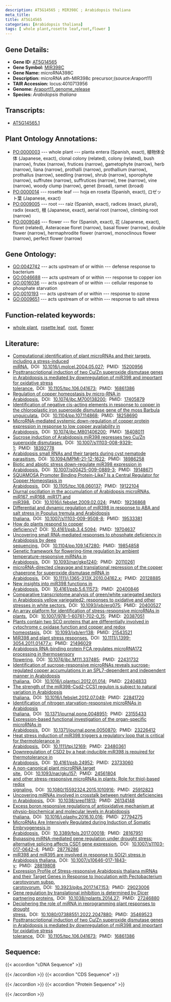 ```yaml
---
description: AT5G14565 ; MIR398C ; Arabidopsis thaliana
meta_title:
title: AT5G14565
categories: [Arabidopsis thaliana]
tags: [ whole plant,rosette leaf,root,flower ]
---
```


## Gene Details:
- **Gene ID:** [AT5G14565](https://www.arabidopsis.org/locus?name=AT5G14565)
- **Gene Symbol:** <u>MIR398C</u>
- **Gene Name:** microRNA398C
- **Description:**   microRNA ath-MIR398c precursor;(source:Araport11)
- **TAIR Accession:** locus:4010713956
- **Genome:** [Araport11_genome_release](https://www.arabidopsis.org/download/list?dir=Genes%2FAraport11_genome_release)
- **Species:** *Arabidopsis thaliana*

## Transcripts:
   -  [AT5G14565.1](https://www.arabidopsis.org/gene?name=AT5G14565.1)
## Plant Ontology Annotations:
   - [PO:0000003](https://browser.planteome.org/amigo/term/PO:0000003)&nbsp;---&nbsp;whole plant&nbsp;---&nbsp;planta entera (Spanish, exact), 植物体全体 (Japanese, exact), clonal colony (related), colony (related), bush (narrow), frutex (narrow), frutices (narrow), gametophyte (narrow), herb (narrow), liana (narrow), prothalli (narrow), prothallium (narrow), prothallus (narrow), seedling (narrow), shrub (narrow), sporophyte (narrow), suffrutex (narrow), suffrutices (narrow), tree (narrow), vine (narrow), woody clump (narrow), genet (broad), ramet (broad)
   - [PO:0000014](https://browser.planteome.org/amigo/term/PO:0000014)&nbsp;---&nbsp;rosette leaf&nbsp;---&nbsp;hoja en roseta (Spanish, exact), ロゼット葉 (Japanese, exact)
   - [PO:0009005](https://browser.planteome.org/amigo/term/PO:0009005)&nbsp;---&nbsp;root&nbsp;---&nbsp;raíz (Spanish, exact), radices (exact, plural), radix (exact), 根 (Japanese, exact), aerial root (narrow), climbing root (narrow)
   - [PO:0009046](https://browser.planteome.org/amigo/term/PO:0009046)&nbsp;---&nbsp;flower&nbsp;---&nbsp;flor (Spanish, exact), 花 (Japanese, exact), floret (related), Asteraceae floret (narrow), basal flower (narrow), double flower (narrow), hermaphrodite flower (narrow), monoclinous flower (narrow), perfect flower (narrow)
## Gene Ontology:
   - [GO:0042742](https://amigo.geneontology.org/amigo/term/GO:0042742)&nbsp;---&nbsp;acts upstream of or within&nbsp;---&nbsp;defense response to bacterium
   - [GO:0046688](https://amigo.geneontology.org/amigo/term/GO:0046688)&nbsp;---&nbsp;acts upstream of or within&nbsp;---&nbsp;response to copper ion
   - [GO:0016036](https://amigo.geneontology.org/amigo/term/GO:0016036)&nbsp;---&nbsp;acts upstream of or within&nbsp;---&nbsp;cellular response to phosphate starvation
   - [GO:0010193](https://amigo.geneontology.org/amigo/term/GO:0010193)&nbsp;---&nbsp;acts upstream of or within&nbsp;---&nbsp;response to ozone
   - [GO:0009651](https://amigo.geneontology.org/amigo/term/GO:0009651)&nbsp;---&nbsp;acts upstream of or within&nbsp;---&nbsp;response to salt stress
## Function-related keywords:
   - [whole plant](/tags/whole-plant/),&nbsp;&nbsp;[rosette leaf](/tags/rosette-leaf/),&nbsp;&nbsp;[root](/tags/root/),&nbsp;&nbsp;[flower](/tags/flower/)
## Literature:
   - [Computational identification of plant microRNAs and their targets, including a  stress-induced miRNA.](https://www.doi.org/10.1016/j.molcel.2004.05.027)&nbsp;&nbsp;DOI:&nbsp;&nbsp;[10.1016/j.molcel.2004.05.027](https://www.doi.org/10.1016/j.molcel.2004.05.027);&nbsp;&nbsp;PMID:&nbsp;&nbsp;[15200956](https://pubmed.ncbi.nlm.nih.gov/15200956/)
   - [Posttranscriptional induction of two Cu/Zn superoxide dismutase genes in  Arabidopsis is mediated by downregulation of miR398 and important for oxidative  stress tolerance.](https://www.doi.org/10.1105/tpc.106.041673)&nbsp;&nbsp;DOI:&nbsp;&nbsp;[10.1105/tpc.106.041673](https://www.doi.org/10.1105/tpc.106.041673);&nbsp;&nbsp;PMID:&nbsp;&nbsp;[16861386](https://pubmed.ncbi.nlm.nih.gov/16861386/)
   - [Regulation of copper homeostasis by micro-RNA in Arabidopsis.](https://www.doi.org/10.1074/jbc.M700138200)&nbsp;&nbsp;DOI:&nbsp;&nbsp;[10.1074/jbc.M700138200](https://www.doi.org/10.1074/jbc.M700138200);&nbsp;&nbsp;PMID:&nbsp;&nbsp;[17405879](https://pubmed.ncbi.nlm.nih.gov/17405879/)
   - [Identification of negative cis-acting elements in response to copper in the  chloroplastic iron superoxide dismutase gene of the moss Barbula unguiculata.](https://www.doi.org/10.1104/pp.107.114868)&nbsp;&nbsp;DOI:&nbsp;&nbsp;[10.1104/pp.107.114868](https://www.doi.org/10.1104/pp.107.114868);&nbsp;&nbsp;PMID:&nbsp;&nbsp;[18258690](https://pubmed.ncbi.nlm.nih.gov/18258690/)
   - [MicroRNA-mediated systemic down-regulation of copper protein expression in  response to low copper availability in Arabidopsis.](https://www.doi.org/10.1074/jbc.M801406200)&nbsp;&nbsp;DOI:&nbsp;&nbsp;[10.1074/jbc.M801406200](https://www.doi.org/10.1074/jbc.M801406200);&nbsp;&nbsp;PMID:&nbsp;&nbsp;[18408011](https://pubmed.ncbi.nlm.nih.gov/18408011/)
   - [Sucrose induction of Arabidopsis miR398 represses two Cu/Zn superoxide  dismutases.](https://www.doi.org/10.1007/s11103-008-9329-1)&nbsp;&nbsp;DOI:&nbsp;&nbsp;[10.1007/s11103-008-9329-1](https://www.doi.org/10.1007/s11103-008-9329-1);&nbsp;&nbsp;PMID:&nbsp;&nbsp;[18392778](https://pubmed.ncbi.nlm.nih.gov/18392778/)
   - [Arabidopsis small RNAs and their targets during cyst nematode parasitism.](https://www.doi.org/10.1094/MPMI-21-12-1622)&nbsp;&nbsp;DOI:&nbsp;&nbsp;[10.1094/MPMI-21-12-1622](https://www.doi.org/10.1094/MPMI-21-12-1622);&nbsp;&nbsp;PMID:&nbsp;&nbsp;[18986258](https://pubmed.ncbi.nlm.nih.gov/18986258/)
   - [Biotic and abiotic stress down-regulate miR398 expression in Arabidopsis.](https://www.doi.org/10.1007/s00425-009-0889-3)&nbsp;&nbsp;DOI:&nbsp;&nbsp;[10.1007/s00425-009-0889-3](https://www.doi.org/10.1007/s00425-009-0889-3);&nbsp;&nbsp;PMID:&nbsp;&nbsp;[19148671](https://pubmed.ncbi.nlm.nih.gov/19148671/)
   - [SQUAMOSA Promoter Binding Protein-Like7 Is a Central Regulator for Copper  Homeostasis in Arabidopsis.](https://www.doi.org/10.1105/tpc.108.060137)&nbsp;&nbsp;DOI:&nbsp;&nbsp;[10.1105/tpc.108.060137](https://www.doi.org/10.1105/tpc.108.060137);&nbsp;&nbsp;PMID:&nbsp;&nbsp;[19122104](https://pubmed.ncbi.nlm.nih.gov/19122104/)
   - [Diurnal oscillation in the accumulation of Arabidopsis microRNAs, miR167, miR168,  miR171 and miR398.](https://www.doi.org/10.1016/j.febslet.2009.02.024)&nbsp;&nbsp;DOI:&nbsp;&nbsp;[10.1016/j.febslet.2009.02.024](https://www.doi.org/10.1016/j.febslet.2009.02.024);&nbsp;&nbsp;PMID:&nbsp;&nbsp;[19236868](https://pubmed.ncbi.nlm.nih.gov/19236868/)
   - [Differential and dynamic regulation of miR398 in response to ABA and salt stress  in Populus tremula and Arabidopsis thaliana.](https://www.doi.org/10.1007/s11103-009-9508-8)&nbsp;&nbsp;DOI:&nbsp;&nbsp;[10.1007/s11103-009-9508-8](https://www.doi.org/10.1007/s11103-009-9508-8);&nbsp;&nbsp;PMID:&nbsp;&nbsp;[19533381](https://pubmed.ncbi.nlm.nih.gov/19533381/)
   - [How do plants respond to copper deficiency?](https://www.doi.org/10.4161/psb.3.4.5094)&nbsp;&nbsp;DOI:&nbsp;&nbsp;[10.4161/psb.3.4.5094](https://www.doi.org/10.4161/psb.3.4.5094);&nbsp;&nbsp;PMID:&nbsp;&nbsp;[19704637](https://pubmed.ncbi.nlm.nih.gov/19704637/)
   - [Uncovering small RNA-mediated responses to phosphate deficiency in Arabidopsis by  deep sequencing.](https://www.doi.org/10.1104/pp.109.147280)&nbsp;&nbsp;DOI:&nbsp;&nbsp;[10.1104/pp.109.147280](https://www.doi.org/10.1104/pp.109.147280);&nbsp;&nbsp;PMID:&nbsp;&nbsp;[19854858](https://pubmed.ncbi.nlm.nih.gov/19854858/)
   - [Genetic framework for flowering-time regulation by ambient temperature-responsive  miRNAs in Arabidopsis.](https://www.doi.org/10.1093/nar/gkp1240)&nbsp;&nbsp;DOI:&nbsp;&nbsp;[10.1093/nar/gkp1240](https://www.doi.org/10.1093/nar/gkp1240);&nbsp;&nbsp;PMID:&nbsp;&nbsp;[20110261](https://pubmed.ncbi.nlm.nih.gov/20110261/)
   - [microRNA-directed cleavage and translational repression of the copper chaperone  for superoxide dismutase mRNA in Arabidopsis.](https://www.doi.org/10.1111/j.1365-313X.2010.04162.x)&nbsp;&nbsp;DOI:&nbsp;&nbsp;[10.1111/j.1365-313X.2010.04162.x](https://www.doi.org/10.1111/j.1365-313X.2010.04162.x);&nbsp;&nbsp;PMID:&nbsp;&nbsp;[20128885](https://pubmed.ncbi.nlm.nih.gov/20128885/)
   - [New insights into miR398 functions in Arabidopsis.](https://www.doi.org/10.4161/psb.5.6.11573)&nbsp;&nbsp;DOI:&nbsp;&nbsp;[10.4161/psb.5.6.11573](https://www.doi.org/10.4161/psb.5.6.11573);&nbsp;&nbsp;PMID:&nbsp;&nbsp;[20400846](https://pubmed.ncbi.nlm.nih.gov/20400846/)
   - [Comparative transcriptome analysis of green/white variegated sectors in  Arabidopsis yellow variegated2: responses to oxidative and other stresses in  white sectors.](https://www.doi.org/10.1093/jxb/erq075)&nbsp;&nbsp;DOI:&nbsp;&nbsp;[10.1093/jxb/erq075](https://www.doi.org/10.1093/jxb/erq075);&nbsp;&nbsp;PMID:&nbsp;&nbsp;[20400527](https://pubmed.ncbi.nlm.nih.gov/20400527/)
   - [An array platform for identification of stress-responsive microRNAs in plants.](https://www.doi.org/10.1007/978-1-60761-702-0_15)&nbsp;&nbsp;DOI:&nbsp;&nbsp;[10.1007/978-1-60761-702-0_15](https://www.doi.org/10.1007/978-1-60761-702-0_15);&nbsp;&nbsp;PMID:&nbsp;&nbsp;[20387051](https://pubmed.ncbi.nlm.nih.gov/20387051/)
   - [Plants contain two SCO proteins that are differentially involved in cytochrome c  oxidase function and copper and redox homeostasis.](https://www.doi.org/10.1093/jxb/err138)&nbsp;&nbsp;DOI:&nbsp;&nbsp;[10.1093/jxb/err138](https://www.doi.org/10.1093/jxb/err138);&nbsp;&nbsp;PMID:&nbsp;&nbsp;[21543521](https://pubmed.ncbi.nlm.nih.gov/21543521/)
   - [MiR398 and plant stress responses.](https://www.doi.org/10.1111/j.1399-3054.2011.01477.x)&nbsp;&nbsp;DOI:&nbsp;&nbsp;[10.1111/j.1399-3054.2011.01477.x](https://www.doi.org/10.1111/j.1399-3054.2011.01477.x);&nbsp;&nbsp;PMID:&nbsp;&nbsp;[21496029](https://pubmed.ncbi.nlm.nih.gov/21496029/)
   - [Arabidopsis RNA-binding protein FCA regulates microRNA172 processing in  thermosensory flowering.](https://www.doi.org/10.1074/jbc.M111.337485)&nbsp;&nbsp;DOI:&nbsp;&nbsp;[10.1074/jbc.M111.337485](https://www.doi.org/10.1074/jbc.M111.337485);&nbsp;&nbsp;PMID:&nbsp;&nbsp;[22431732](https://pubmed.ncbi.nlm.nih.gov/22431732/)
   - [Identification of sucrose-responsive microRNAs reveals sucrose-regulated copper  accumulations in an SPL7-dependent and independent manner in Arabidopsis  thaliana.](https://www.doi.org/10.1016/j.plantsci.2012.01.014)&nbsp;&nbsp;DOI:&nbsp;&nbsp;[10.1016/j.plantsci.2012.01.014](https://www.doi.org/10.1016/j.plantsci.2012.01.014);&nbsp;&nbsp;PMID:&nbsp;&nbsp;[22404833](https://pubmed.ncbi.nlm.nih.gov/22404833/)
   - [The strength of the miR398-Csd2-CCS1 regulon is subject to natural variation in  Arabidopsis thaliana.](https://www.doi.org/10.1016/j.febslet.2012.07.049)&nbsp;&nbsp;DOI:&nbsp;&nbsp;[10.1016/j.febslet.2012.07.049](https://www.doi.org/10.1016/j.febslet.2012.07.049);&nbsp;&nbsp;PMID:&nbsp;&nbsp;[22841720](https://pubmed.ncbi.nlm.nih.gov/22841720/)
   - [Identification of nitrogen starvation-responsive microRNAs in Arabidopsis  thaliana.](https://www.doi.org/10.1371/journal.pone.0048951)&nbsp;&nbsp;DOI:&nbsp;&nbsp;[10.1371/journal.pone.0048951](https://www.doi.org/10.1371/journal.pone.0048951);&nbsp;&nbsp;PMID:&nbsp;&nbsp;[23155433](https://pubmed.ncbi.nlm.nih.gov/23155433/)
   - [Expression-based functional investigation of the organ-specific microRNAs in  Arabidopsis.](https://www.doi.org/10.1371/journal.pone.0050870)&nbsp;&nbsp;DOI:&nbsp;&nbsp;[10.1371/journal.pone.0050870](https://www.doi.org/10.1371/journal.pone.0050870);&nbsp;&nbsp;PMID:&nbsp;&nbsp;[23226412](https://pubmed.ncbi.nlm.nih.gov/23226412/)
   - [Heat stress induction of miR398 triggers a regulatory loop that is critical for  thermotolerance in Arabidopsis.](https://www.doi.org/10.1111/tpj.12169)&nbsp;&nbsp;DOI:&nbsp;&nbsp;[10.1111/tpj.12169](https://www.doi.org/10.1111/tpj.12169);&nbsp;&nbsp;PMID:&nbsp;&nbsp;[23480361](https://pubmed.ncbi.nlm.nih.gov/23480361/)
   - [Downregulation of CSD2 by a heat-inducible miR398 is required for thermotolerance  in Arabidopsis.](https://www.doi.org/10.4161/psb.24952)&nbsp;&nbsp;DOI:&nbsp;&nbsp;[10.4161/psb.24952](https://www.doi.org/10.4161/psb.24952);&nbsp;&nbsp;PMID:&nbsp;&nbsp;[23733060](https://pubmed.ncbi.nlm.nih.gov/23733060/)
   - [A non-canonical plant microRNA target site.](https://www.doi.org/10.1093/nar/gku157)&nbsp;&nbsp;DOI:&nbsp;&nbsp;[10.1093/nar/gku157](https://www.doi.org/10.1093/nar/gku157);&nbsp;&nbsp;PMID:&nbsp;&nbsp;[24561804](https://pubmed.ncbi.nlm.nih.gov/24561804/)
   - [and other stress-responsive microRNAs in plants: Role for thiol-based  redox signaling.](https://www.doi.org/10.1080/15592324.2015.1010916)&nbsp;&nbsp;DOI:&nbsp;&nbsp;[10.1080/15592324.2015.1010916](https://www.doi.org/10.1080/15592324.2015.1010916);&nbsp;&nbsp;PMID:&nbsp;&nbsp;[25912823](https://pubmed.ncbi.nlm.nih.gov/25912823/)
   - [Uncovering miRNAs involved in crosstalk between nutrient deficiencies in  Arabidopsis.](https://www.doi.org/10.1038/srep11813)&nbsp;&nbsp;DOI:&nbsp;&nbsp;[10.1038/srep11813](https://www.doi.org/10.1038/srep11813);&nbsp;&nbsp;PMID:&nbsp;&nbsp;[26134148](https://pubmed.ncbi.nlm.nih.gov/26134148/)
   - [Excess boron responsive regulations of antioxidative mechanism at  physio-biochemical and molecular levels in Arabidopsis thaliana.](https://www.doi.org/10.1016/j.plaphy.2016.10.016)&nbsp;&nbsp;DOI:&nbsp;&nbsp;[10.1016/j.plaphy.2016.10.016](https://www.doi.org/10.1016/j.plaphy.2016.10.016);&nbsp;&nbsp;PMID:&nbsp;&nbsp;[27794275](https://pubmed.ncbi.nlm.nih.gov/27794275/)
   - [MicroRNAs Are Intensively Regulated during Induction of Somatic Embryogenesis in  Arabidopsis.](https://www.doi.org/10.3389/fpls.2017.00018)&nbsp;&nbsp;DOI:&nbsp;&nbsp;[10.3389/fpls.2017.00018](https://www.doi.org/10.3389/fpls.2017.00018);&nbsp;&nbsp;PMID:&nbsp;&nbsp;[28167951](https://pubmed.ncbi.nlm.nih.gov/28167951/)
   - [Bypassing miRNA-mediated gene regulation under drought stress: alternative  splicing affects CSD1 gene expression.](https://www.doi.org/10.1007/s11103-017-0642-4)&nbsp;&nbsp;DOI:&nbsp;&nbsp;[10.1007/s11103-017-0642-4](https://www.doi.org/10.1007/s11103-017-0642-4);&nbsp;&nbsp;PMID:&nbsp;&nbsp;[28776286](https://pubmed.ncbi.nlm.nih.gov/28776286/)
   - [miR398 and miR395 are involved in response to SO(2) stress in Arabidopsis  thaliana.](https://www.doi.org/10.1007/s10646-017-1843-y)&nbsp;&nbsp;DOI:&nbsp;&nbsp;[10.1007/s10646-017-1843-y](https://www.doi.org/10.1007/s10646-017-1843-y);&nbsp;&nbsp;PMID:&nbsp;&nbsp;[28819808](https://pubmed.ncbi.nlm.nih.gov/28819808/)
   - [Expression Profile of Stress-responsive Arabidopsis thaliana miRNAs and their  Target Genes in Response to Inoculation with Pectobacterium carotovorum subsp.  carotovorum.](https://www.doi.org/10.3923/pjbs.2017.147.153)&nbsp;&nbsp;DOI:&nbsp;&nbsp;[10.3923/pjbs.2017.147.153](https://www.doi.org/10.3923/pjbs.2017.147.153);&nbsp;&nbsp;PMID:&nbsp;&nbsp;[29023006](https://pubmed.ncbi.nlm.nih.gov/29023006/)
   - [Gene regulation by translational inhibition is determined by Dicer partnering  proteins.](https://www.doi.org/10.1038/nplants.2014.27)&nbsp;&nbsp;DOI:&nbsp;&nbsp;[10.1038/nplants.2014.27](https://www.doi.org/10.1038/nplants.2014.27);&nbsp;&nbsp;PMID:&nbsp;&nbsp;[27246880](https://pubmed.ncbi.nlm.nih.gov/27246880/)
   - [Deciphering the role of miRNA in reprogramming plant responses to drought stress.](https://www.doi.org/10.1080/07388551.2022.2047880)&nbsp;&nbsp;DOI:&nbsp;&nbsp;[10.1080/07388551.2022.2047880](https://www.doi.org/10.1080/07388551.2022.2047880);&nbsp;&nbsp;PMID:&nbsp;&nbsp;[35469523](https://pubmed.ncbi.nlm.nih.gov/35469523/)
   - [Posttranscriptional induction of two Cu/Zn superoxide dismutase genes in  Arabidopsis is mediated by downregulation of miR398 and important for oxidative  stress tolerance.](https://www.doi.org/10.1105/tpc.106.041673)&nbsp;&nbsp;DOI:&nbsp;&nbsp;[10.1105/tpc.106.041673](https://www.doi.org/10.1105/tpc.106.041673);&nbsp;&nbsp;PMID:&nbsp;&nbsp;[16861386](https://pubmed.ncbi.nlm.nih.gov/16861386/)
## Sequence:
{{< accordion "cDNA Sequence" >}}

{{< /accordion >}}
{{< accordion "CDS Sequence" >}}

{{< /accordion >}}
{{< accordion "Protein Sequence" >}}

{{< /accordion >}}
